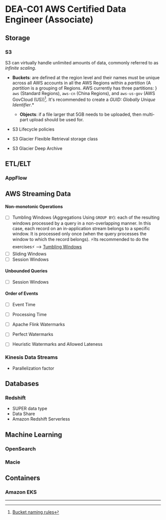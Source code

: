 # DEA-C01 AWS Certified Data Engineer (Associate)

## Storage

### S3

S3 can virtually handle unlimited amounts of data, commonly referred to as *infinite scaling*. 

- **Buckets**: are defined at the region level and their names must be unique across all AWS accounts in all the AWS Regions within a *partition* (A *partition* is a grouping of Regions. AWS currently has three partitions: } `aws` (Standard Regions), `aws-cn` (China Regions), and `aws-us-gov` (AWS GovCloud (US))[^1]. It's recommended to create a *GUID: Globally Unique Identifier*.*
  - **Objects**: if a file larger that 5GB needs to be uploaded, then multi-part upload should be used for.

- S3 Lifecycle policies
- S3 Glacier Flexible Retrieval storage class
- S3 Glacier Deep Archive

## ETL/ELT

### AppFlow

## AWS Streaming Data

#### Non-monotonic Operations

- [ ] Tumbling Windows (Aggregations Using ```GROUP BY```): each of the resulting windows processed by a query in a non-overlapping manner. In this case, each record on an in-application stream belongs to a specific window. It is processed only once (when the query processes the window to which the record belongs).  ⚡Its recommended to do the exercises⚡ --> [Tumbling Windows](https://docs.aws.amazon.com/kinesisanalytics/latest/dev/tumbling-window-concepts.html)
- [ ] Sliding Windows
- [ ] Session Windows

#### Unbounded Queries

- [ ] Session Windows

#### Order of Events

- [ ] Event Time
- [ ] Processing Time

- [ ] Apache Flink Watermarks
- [ ] Perfect Watermarks
- [ ] Heuristic Watermarks and Allowed Lateness

### Kinesis Data Streams

- Parallelization factor

## Databases

### Redshift

- SUPER data type
- Data Share
- Amazon Redshift Serverless

## Machine Learning

### OpenSearch

### Macie

## Containers

### Amazon EKS
___
[^1]: [Bucket naming rules](https://docs.aws.amazon.com/AmazonS3/latest/userguide/bucketnamingrules.html)
